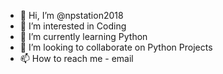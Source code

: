 - 👋 Hi, I’m @npstation2018
- 👀 I’m interested in Coding
- 🌱 I’m currently learning Python
- 💞️ I’m looking to collaborate on Python Projects
- 📫 How to reach me - email

<!---
npstation2018/npstation2018 is a ✨ special ✨ repository because its `README.md` (this file) appears on your GitHub profile.
You can click the Preview link to take a look at your changes.
--->
